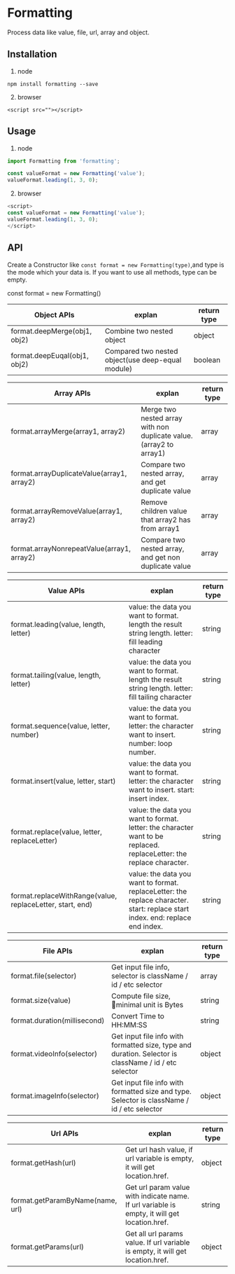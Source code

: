 # Formatting

Process data like value, file, url, array and object.

## Installation

1. node
```
npm install formatting --save
```

2. browser
```
<script src=""></script>
```

## Usage

1. node
```js
import Formatting from 'formatting';

const valueFormat = new Formatting('value');
valueFormat.leading(1, 3, 0);
```

2. browser
```js
<script>
const valueFormat = new Formatting('value');
valueFormat.leading(1, 3, 0);
</script>
```

## API

Create a Constructor like `const format = new Formatting(type)`,and type is the mode which your data is. If you want to use all methods, type can be empty.

const format = new Formatting()

Object APIs                                | explan                                                              | return type
------------------------------------------ | ------------------------------------------------------------------- | -------------------
format.deepMerge(obj1, obj2)               | Combine two nested object                                           | object
format.deepEuqal(obj1, obj2)               | Compared two nested object(use deep-equal module)                   | boolean

Array APIs                                 | explan                                                              | return type
------------------------------------------ | ------------------------------------------------------------------- | ------------------
format.arrayMerge(array1, array2)          | Merge two nested array with non duplicate value. (array2 to array1) | array
format.arrayDuplicateValue(array1, array2) | Compare two nested array, and get duplicate value                   | array
format.arrayRemoveValue(array1, array2)    | Remove children value that array2 has from array1                   | array
format.arrayNonrepeatValue(array1, array2) | Compare two nested array, and get non duplicate value               | array

Value APIs                                 | explan                                                              | return type
------------------------------------------ | --------------------------------------------------------------------|-------------------
format.leading(value, length, letter)      | value: the data you want to format. length the result string length. letter: fill leading character | string
format.tailing(value, length, letter)      | value: the data you want to format. length the result string length. letter: fill tailing character | string
format.sequence(value, letter, number)     |  value: the data you want to format. letter: the character want to insert. number: loop number. | string
format.insert(value, letter, start)        | value: the data you want to format. letter: the character want to insert. start: insert index. | string
format.replace(value, letter, replaceLetter) | value: the data you want to format. letter: the character want to be replaced. replaceLetter: the replace character. | string
format.replaceWithRange(value, replaceLetter, start, end) | value: the data you want to format. replaceLetter: the replace character. start: replace start index. end: replace end index. | string

File APIs                     | explan        | return type
------------------------------ | -------------|------------
format.file(selector) | Get input file info, selector is className / id / etc selector | array
format.size(value) | Compute file size, minimal unit is Bytes | string
format.duration(millisecond) | Convert Time to HH:MM:SS | string
format.videoInfo(selector) | Get input file info with formatted size, type and duration. Selector is className / id / etc selector | object
format.imageInfo(selector) | Get input file info with formatted size and type. Selector is className / id / etc selector | object

Url APIs                     | explan        | return type
------------------------------ | -------------|------------
format.getHash(url) | Get url hash value, if url variable is empty, it will get location.href. | object
format.getParamByName(name, url) | Get url param value with indicate name. If url variable is empty, it will get location.href. | string
format.getParams(url) | Get all url params value. If url variable is empty, it will get location.href. | object
